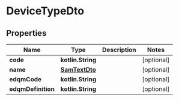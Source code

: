 
# DeviceTypeDto

## Properties
Name | Type | Description | Notes
------------ | ------------- | ------------- | -------------
**code** | **kotlin.String** |  |  [optional]
**name** | [**SamTextDto**](SamTextDto.md) |  |  [optional]
**edqmCode** | **kotlin.String** |  |  [optional]
**edqmDefinition** | **kotlin.String** |  |  [optional]
